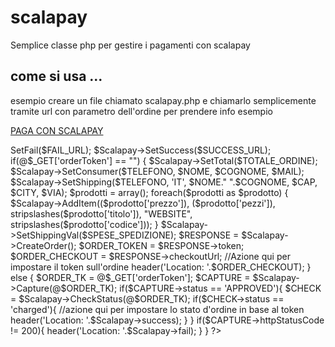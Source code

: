 # scalapay
Semplice classe php per gestire i pagamenti con scalapay


## come si usa ...


esempio creare un file chiamato scalapay.php e chiamarlo semplicemente tramite url con parametro dell'ordine 
per prendere info esempio 

<a href="scalapay.php?order=1234"> PAGA CON SCALAPAY </a>
<?php

require_once 'scalapay_class.inc.php';

$ORDINE_ID = @$_GET['order'];
$SCALAPAY_APIKEY = "APIKEY";
$TESTMODE = TRUE;
$SUCCESS_URL = '';
$FAIL_URL = '';

$SPESE_SPEDIZIONE = 0;

//CLIENTE
$TELEFONO = "";
$NOME = "";
$COGNOME = "";
$MAIL = "";


//SPEDIZIONE
$CAP = "";
$CITY =  "";
$VIA =  "";


$Scalapay = new Scalapay($SCALAPAY_APIKEY, $ORDINE_ID, $TESTMODE);
$Scalapay->SetFail($FAIL_URL);
$Scalapay->SetSuccess($SUCCESS_URL);


if(@$_GET['orderToken'] == "") {
$Scalapay->SetTotal($TOTALE_ORDINE);
$Scalapay->SetConsumer($TELEFONO, $NOME, $COGNOME, $MAIL);
$Scalapay->SetShipping($TELEFONO, 'IT', $NOME." ".$COGNOME, $CAP, $CITY, $VIA);

$prodotti = array();

foreach($prodotti as $prodotto) {
	$Scalapay->AddItem(($prodotto['prezzo']), ($prodotto['pezzi']),  stripslashes($prodotto['titolo']), "WEBSITE", stripslashes($prodotto['codice']));
}

$Scalapay->SetShippingVal($SPESE_SPEDIZIONE);
$RESPONSE = $Scalapay->CreateOrder();

$ORDER_TOKEN = $RESPONSE->token;
$ORDER_CHECKOUT = $RESPONSE->checkoutUrl;

//Azione qui per impostare il token sull'ordine

header('Location: '.$ORDER_CHECKOUT);
	

} else {


	$ORDER_TK = @$_GET['orderToken'];
	
	$CAPTURE =  $Scalapay->Capture(@$ORDER_TK);
	
	
	if($CAPTURE->status == 'APPROVED'){
		$CHECK = $Scalapay->CheckStatus(@$ORDER_TK);
		
		if($CHECK->status == 'charged'){
			
			//azione qui per impostare lo stato d'ordine in base al token 
			header('Location: '.$Scalapay->success);
			
		} 
		
	}
	
	
	
	if($CAPTURE->httpStatusCode != 200){
		
		
		header('Location: '.$Scalapay->fail);
		
		
	}





}
?>
